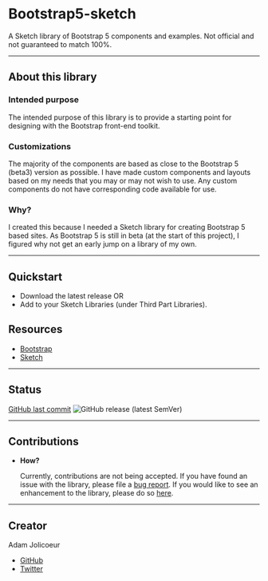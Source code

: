 # Bootstrap5-sketch
A Sketch library of Bootstrap 5 components and examples. Not official and not guaranteed to match 100%.

----
## About this library

### Intended purpose
The intended purpose of this library is to provide a starting point for designing with the Bootstrap front-end toolkit.

### Customizations
The majority of the components are based as close to the Bootstrap 5 (beta3) version as possible. I have made custom components and layouts based on my needs that you may or may not wish to use. Any custom components do not have corresponding code available for use.

### Why?
I created this because I needed a Sketch library for creating Bootstrap 5 based sites. As Bootstrap 5 is still in beta (at the start of this project), I figured why not get an early jump on a library of my own.

----

## Quickstart
 - Download the latest release
OR
 - Add to your Sketch Libraries (under Third Part Libraries).

## Resources
 - [Bootstrap](https://getbootstrap.com)
 - [Sketch](https://www.sketch.com)

----

## Status
[GitHub last commit](https://img.shields.io/github/last-commit/AdamJ/Bootstrap5-sketch?color=%2321476b&style=for-the-badge)
![GitHub release (latest SemVer)](https://img.shields.io/github/v/release/AdamJ/Bootstrap5-sketch?style=for-the-badge)

----

## Contributions
 - **How?**

    Currently, contributions are not being accepted. If you have found an issue with the library, please file a [bug report](https://github.com/AdamJ/Bootstrap5-sketch/issues/new?assignees=AdamJ&labels=bug&template=bug.md&title=%5BBUG%5D). If you would like to see an enhancement to the library, please do so [here](https://github.com/AdamJ/Bootstrap5-sketch/issues/new?assignees=AdamJ&labels=enhancement&template=enhancement.md&title=%5BEnhancement%5D).
   <!-- To contribute, just download/fork this repo and edit the file in Sketch. Once complete, follow the [Contribution Guidelines]() for  -->

----

## Creator
Adam Jolicoeur
 - [GitHub](https://github.com/AdamJ)
 - [Twitter](https://www.twitter.com/AdamJJolicoeur)
